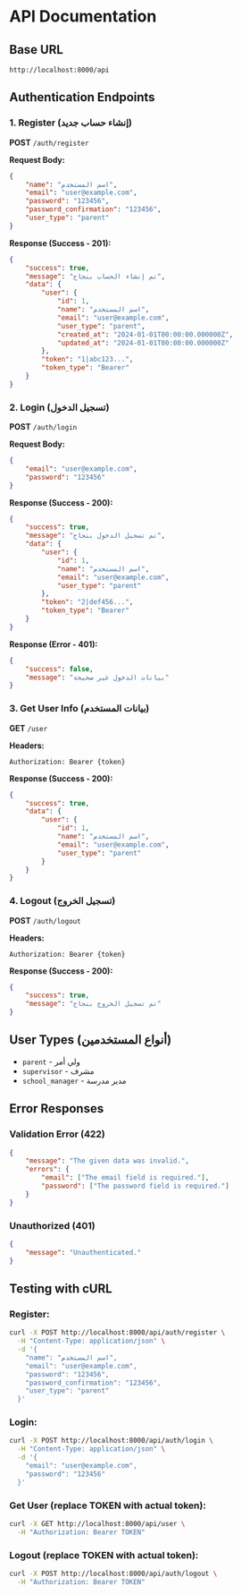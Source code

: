 # API Documentation

## Base URL
```
http://localhost:8000/api
```

## Authentication Endpoints

### 1. Register (إنشاء حساب جديد)
**POST** `/auth/register`

**Request Body:**
```json
{
    "name": "اسم المستخدم",
    "email": "user@example.com",
    "password": "123456",
    "password_confirmation": "123456",
    "user_type": "parent"
}
```

**Response (Success - 201):**
```json
{
    "success": true,
    "message": "تم إنشاء الحساب بنجاح",
    "data": {
        "user": {
            "id": 1,
            "name": "اسم المستخدم",
            "email": "user@example.com",
            "user_type": "parent",
            "created_at": "2024-01-01T00:00:00.000000Z",
            "updated_at": "2024-01-01T00:00:00.000000Z"
        },
        "token": "1|abc123...",
        "token_type": "Bearer"
    }
}
```

### 2. Login (تسجيل الدخول)
**POST** `/auth/login`

**Request Body:**
```json
{
    "email": "user@example.com",
    "password": "123456"
}
```

**Response (Success - 200):**
```json
{
    "success": true,
    "message": "تم تسجيل الدخول بنجاح",
    "data": {
        "user": {
            "id": 1,
            "name": "اسم المستخدم",
            "email": "user@example.com",
            "user_type": "parent"
        },
        "token": "2|def456...",
        "token_type": "Bearer"
    }
}
```

**Response (Error - 401):**
```json
{
    "success": false,
    "message": "بيانات الدخول غير صحيحة"
}
```

### 3. Get User Info (بيانات المستخدم)
**GET** `/user`

**Headers:**
```
Authorization: Bearer {token}
```

**Response (Success - 200):**
```json
{
    "success": true,
    "data": {
        "user": {
            "id": 1,
            "name": "اسم المستخدم",
            "email": "user@example.com",
            "user_type": "parent"
        }
    }
}
```

### 4. Logout (تسجيل الخروج)
**POST** `/auth/logout`

**Headers:**
```
Authorization: Bearer {token}
```

**Response (Success - 200):**
```json
{
    "success": true,
    "message": "تم تسجيل الخروج بنجاح"
}
```

## User Types (أنواع المستخدمين)
- `parent` - ولي أمر
- `supervisor` - مشرف
- `school_manager` - مدير مدرسة

## Error Responses

### Validation Error (422)
```json
{
    "message": "The given data was invalid.",
    "errors": {
        "email": ["The email field is required."],
        "password": ["The password field is required."]
    }
}
```

### Unauthorized (401)
```json
{
    "message": "Unauthenticated."
}
```

## Testing with cURL

### Register:
```bash
curl -X POST http://localhost:8000/api/auth/register \
  -H "Content-Type: application/json" \
  -d '{
    "name": "اسم المستخدم",
    "email": "user@example.com", 
    "password": "123456",
    "password_confirmation": "123456",
    "user_type": "parent"
  }'
```

### Login:
```bash
curl -X POST http://localhost:8000/api/auth/login \
  -H "Content-Type: application/json" \
  -d '{
    "email": "user@example.com",
    "password": "123456"
  }'
```

### Get User (replace TOKEN with actual token):
```bash
curl -X GET http://localhost:8000/api/user \
  -H "Authorization: Bearer TOKEN"
```

### Logout (replace TOKEN with actual token):
```bash
curl -X POST http://localhost:8000/api/auth/logout \
  -H "Authorization: Bearer TOKEN"
```
